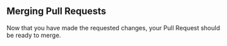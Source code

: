 ## Merging Pull Requests

Now that you have made the requested changes, your Pull Request should be ready to merge.
